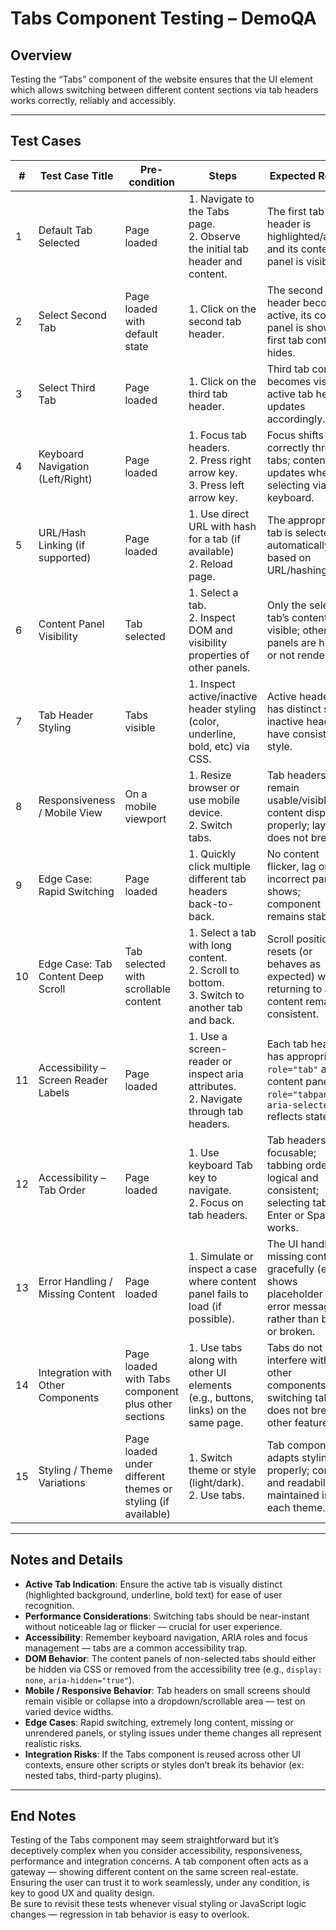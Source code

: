 # Tabs Component Testing – DemoQA

## Overview  
Testing the “Tabs” component of the website ensures that the UI element which allows switching between different content sections via tab headers works correctly, reliably and accessibly.  

---

## Test Cases

| # | Test Case Title | Pre-condition | Steps | Expected Result |
|---|------------------|--------------|--------|---------------|
| 1 | Default Tab Selected | Page loaded | 1. Navigate to the Tabs page. <br>2. Observe the initial tab header and content. | The first tab header is highlighted/active and its content panel is visible. |
| 2 | Select Second Tab | Page loaded with default state | 1. Click on the second tab header. | The second tab header becomes active, its content panel is shown; first tab content hides. |
| 3 | Select Third Tab | Page loaded | 1. Click on the third tab header. | Third tab content becomes visible; active tab header updates accordingly. |
| 4 | Keyboard Navigation (Left/Right) | Page loaded | 1. Focus tab headers. <br>2. Press right arrow key. <br>3. Press left arrow key. | Focus shifts correctly through tabs; content updates when selecting via keyboard. |
| 5 | URL/Hash Linking (if supported) | Page loaded | 1. Use direct URL with hash for a tab (if available) <br>2. Reload page. | The appropriate tab is selected automatically based on URL/hashing. |
| 6 | Content Panel Visibility | Tab selected | 1. Select a tab. <br>2. Inspect DOM and visibility properties of other panels. | Only the selected tab’s content is visible; other panels are hidden or not rendered. |
| 7 | Tab Header Styling | Tabs visible | 1. Inspect active/inactive header styling (color, underline, bold, etc) via CSS. | Active header has distinct style; inactive headers have consistent style. |
| 8 | Responsiveness / Mobile View | On a mobile viewport | 1. Resize browser or use mobile device. <br>2. Switch tabs. | Tab headers remain usable/visible; content displays properly; layout does not break. |
| 9 | Edge Case: Rapid Switching | Page loaded | 1. Quickly click multiple different tab headers back-to-back. | No content flicker, lag or incorrect panel shows; component remains stable. |
| 10 | Edge Case: Tab Content Deep Scroll | Tab selected with scrollable content | 1. Select a tab with long content. <br>2. Scroll to bottom. <br>3. Switch to another tab and back. | Scroll position resets (or behaves as expected) when returning to a tab; content remains consistent. |
| 11 | Accessibility – Screen Reader Labels | Page loaded | 1. Use a screen-reader or inspect aria attributes. <br>2. Navigate through tab headers. | Each tab header has appropriate `role="tab"` and content panel has `role="tabpanel"`; `aria-selected` reflects state. |
| 12 | Accessibility – Tab Order | Page loaded | 1. Use keyboard Tab key to navigate. <br>2. Focus on tab headers. | Tab headers are focusable; tabbing order logical and consistent; selecting tab via Enter or Space works. |
| 13 | Error Handling / Missing Content | Page loaded | 1. Simulate or inspect a case where content panel fails to load (if possible). | The UI handles missing content gracefully (e.g., shows placeholder or error message) rather than blank or broken. |
| 14 | Integration with Other Components | Page loaded with Tabs component plus other sections | 1. Use tabs along with other UI elements (e.g., buttons, links) on the same page. | Tabs do not interfere with other components; switching tabs does not break other features. |
| 15 | Styling / Theme Variations | Page loaded under different themes or styling (if available) | 1. Switch theme or style (light/dark). <br>2. Use tabs. | Tab component adapts styling properly; contrast and readability maintained in each theme. |

---

## Notes and Details  
- **Active Tab Indication**: Ensure the active tab is visually distinct (highlighted background, underline, bold text) for ease of user recognition.  
- **Performance Considerations**: Switching tabs should be near-instant without noticeable lag or flicker — crucial for user experience.  
- **Accessibility**: Remember keyboard navigation, ARIA roles and focus management — tabs are a common accessibility trap.  
- **DOM Behavior**: The content panels of non-selected tabs should either be hidden via CSS or removed from the accessibility tree (e.g., `display: none`, `aria-hidden="true"`).  
- **Mobile / Responsive Behavior**: Tab headers on small screens should remain visible or collapse into a dropdown/scrollable area — test on varied device widths.  
- **Edge Cases**: Rapid switching, extremely long content, missing or unrendered panels, or styling issues under theme changes all represent realistic risks.  
- **Integration Risks**: If the Tabs component is reused across other UI contexts, ensure other scripts or styles don’t break its behavior (ex: nested tabs, third-party plugins).  

---

## End Notes  
Testing of the Tabs component may seem straightforward but it’s deceptively complex when you consider accessibility, responsiveness, performance and integration concerns. A tab component often acts as a gateway — showing different content on the same screen real-estate. Ensuring the user can trust it to work seamlessly, under any condition, is key to good UX and quality design.  
Be sure to revisit these tests whenever visual styling or JavaScript logic changes — regression in tab behavior is easy to overlook.

